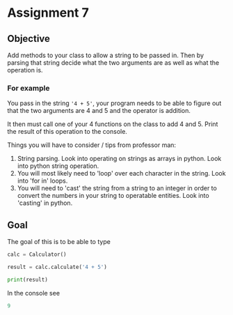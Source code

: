 # Assignment 7

## Objective
Add methods to your class to allow a string to be passed in. Then by parsing that string decide
what the two arguments are as well as what the operation is. 

### For example
You pass in the string `'4 + 5'`, your program needs to be able to figure out that the two arguments
are 4 and 5 and the operator is addition.

It then must call one of your 4 functions on the class to add 4 and 5.
Print the result of this operation to the console.

Things you will have to consider / tips from professor man:
1. String parsing. Look into operating on strings as arrays in python. Look into python string operation.
2. You will most likely need to 'loop' over each character in the string. Look into 'for in' loops.
3. You will need to 'cast' the string from a string to an integer in order to convert
   the numbers in your string to operatable entities. Look into 'casting' in python.

## Goal
The goal of this is to be able to type
```python
calc = Calculator()

result = calc.calculate('4 + 5')

print(result)

```
In the console see
```python
9
```
